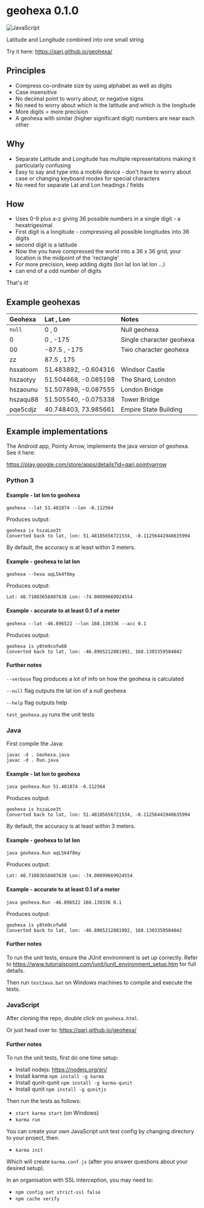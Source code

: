 # geohexa 0.1.0

![JavaScript](https://github.com/Qarj/geohexa/workflows/Node%2016/badge.svg)

Latitude and Longitude combined into one small string

Try it here: https://qarj.github.io/geohexa/

## Principles

-   Compress co-ordinate size by using alphabet as well as digits
-   Case insensitive
-   No decimal point to worry about, or negative signs
-   No need to worry about which is the latitude and which is the longitude
-   More digits = more precision
-   A geohexa with similar (higher significant digit) numbers are near each other

## Why

-   Separate Latitude and Longitude has multiple representations making it particularly confusing
-   Easy to say and type into a mobile device - don't have to worry about case or changing keyboard modes for special characters
-   No need for separate Lat and Lon headings / fields

## How

-   Uses 0-9 plus a-z giving 36 possible numbers in a single digit - a hexatrigesimal
-   First digit is a longitude - compressing all possible longitudes into 36 digits
-   second digit is a latitude
-   Now the you have compressed the world into a 36 x 36 grid, your location is the midpoint of the 'rectangle'
-   For more precision, keep adding digits (lon lat lon lat lon ...)
-   can end of a odd number of digits

That's it!

## Example geohexas

| Geohexa  | Lat , Lon            | Notes                    |
| :------- | :------------------- | :----------------------- |
| `null`   | 0 , 0                | Null geohexa             |
| 0        | 0 , -175             | Single character geohexa |
| 00       | -87.5 , -175         | Two character geohexa    |
| zz       | 87.5 , 175           |
| hsxatoom | 51.483892, -0.604316 | Windsor Castle           |
| hszaotyy | 51.504468, -0.085198 | The Shard, London        |
| hszaounu | 51.507898, -0.087555 | London Bridge            |
| hszaqu88 | 51.505540, -0.075338 | Tower Bridge             |
| pqe5cdjz | 40.748403, 73.985661 | Empire State Building    |

## Example implementations

The Android app, Pointy Arrow, implements the java version of geohexa. See it here:

https://play.google.com/store/apps/details?id=qarj.pointyarrow

### Python 3

#### Example - lat lon to geohexa

`geohexa --lat 51.481874 --lon -0.112564`

Produces output:

```
geohexa is hszaLoe3t
Converted back to lat, lon: 51.48185656721534, -0.11256441948635994
```

By default, the accuracy is at least within 3 meters.

#### Example - geohexa to lat lon

`geohexa --hexa aqL5k4f8my`

Produces output:

```
Lat: 40.71083658407638 Lon: -74.00899669924554
```

#### Example - accurate to at least 0.1 of a meter

`geohexa --lat -46.896522 --lon 168.130336 --acc 0.1`

Produces output:

```
geohexa is y8tm9cofw68
Converted back to lat, lon: -46.8965212881992, 168.1303359584042
```

#### Further notes

`--verbose` flag produces a lot of info on how the geohexa is calculated

`--null` flag outputs the lat lon of a null geohexa

`--help` flag outputs help

`test_geohexa.py` runs the unit tests

### Java

First compile the Java:

```
javac -d . Geohexa.java
javac -d . Run.java
```

#### Example - lat lon to geohexa

`java geohexa.Run 51.481874 -0.112564`

Produces output:

```
geohexa is hszaLoe3t
Converted back to lat, lon: 51.48185656721534, -0.11256441948635994
```

By default, the accuracy is at least within 3 meters.

#### Example - geohexa to lat lon

`java geohexa.Run aqL5k4f8my`

Produces output:

```
Lat: 40.71083658407638 Lon: -74.00899669924554
```

#### Example - accurate to at least 0.1 of a meter

`java geohexa.Run -46.896522 168.130336 0.1`

Produces output:

```
geohexa is y8tm9cofw68
Converted back to lat, lon: -46.8965212881992, 168.1303359584042
```

#### Further notes

To run the unit tests, ensure the JUnit environment is set up correctly. Refer to
https://www.tutorialspoint.com/junit/junit_environment_setup.htm for full details.

Then run `testJava.bat` on Windows machines to compile and execute the tests.

### JavaScript

After cloning the repo, double click on `geohexa.html`.

Or just head over to: https://qarj.github.io/geohexa/

#### Further notes

To run the unit tests, first do one time setup:

-   Install nodejs: https://nodejs.org/en/
-   Install karma `npm install -g karma`
-   Install qunit-qunit `npm install -g karma-qunit`
-   Install qunit `npm install -g qunitjs`

Then run the tests as follows:

-   `start karma start` (on Windows)
-   `karma run`

You can create your own JavaScript unit test config by changing directory to your project, then:

-   `karma init`

Which will create `karma.conf.js` (after you answer questions about your desired setup).

In an organisation with SSL interception, you may need to:

-   `npm config set strict-ssl false`
-   `npm cache verify`
